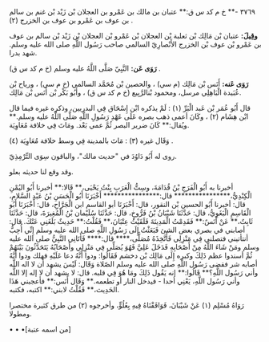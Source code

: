 ٣٧٦٩ -** خ م كد س ق:** عتبان بن مالك بن عَمْرو بن العجلان بْن زَيْد بْن غنم بن سالم بن عوف بن عَمْرو بن عوف بن الخزرج (٢) .

**وقِيلَ:** عتبان بْن مَالِك بْن ثعلبة بْن العجلان بْن عَمْرو بْن العجلان بْن زَيْد بْن سالم بن عوف بن عَمْرو بْن عوف بْن الخزرج الأَنْصارِيّ السالمي صاحب رَسُول اللَّهِ صلى الله عليه وسلم. شهد بدرا.

**رَوَى عَن:** النَّبِيّ صَلَّى اللَّهُ عليه وسلم (خ م كد س ق) .

**رَوَى عَنه:** أَنَس بْن مَالِك (م سي) ، والحصين بْن مُحَمَّد السالمي (خ م سي) ، ورياح بْن عُبَيدة الْبَاهِلِي مرسل، ومحمود بْنالرَّبِيع (خ م كد س ق) ، وأَبُو بَكْر بْن أَنَس بْن مَالِك.

قال أَبُو عُمَر بْن عَبد الْبَرِّ (١) : لَمْ يذكره ابْن إِسْحَاق فِي البدريين، وذكره غيره فيما قال ابْن هِشَام (٢) ، وكَانَ أعمى ذهب بصره عَلَى عَهْدِ رَسُولِ اللَّهِ صَلَّى اللَّهُ عليه وسلم.** ويُقال:** كَانَ ضرير البصر ثُمَّ عمي بَعْد. ومَاتَ فِي خلافة مُعَاوِيَة.

وَقَال غيره (٣) : مَاتَ بالمدينة فِي وسط خلافة مُعَاوِيَة (٤) .

روى له أَبُو دَاوُدَ في "حديث مالك"، والباقون سِوَى التِّرْمِذِيّ.

وقد وقع لنا حديثه بعلو.

أخبرنا به أَبُو الْفَرَجِ بْنُ قُدَامَةَ، وسِتُّ الْعَرَبِ بِنْتُ يَحْيَى،** قَالا:** أخبرنا أَبُو اليُمْنِ الْكِنْدِيُّ،**************** قال:**************** أَخْبَرَنَا أَبُو الْحَسَنِ بْنُ عَبْدِ السَّلامِ، قال: أخبرنا أَبُو الحسين بْن النقور، قال: أَخْبَرَنَا أبو القاسم ابن الْجَرَّاحِ، قال: أَخْبَرَنَا أَبُو الْقَاسِمِ الْبَغَوِيُّ، قال: حَدَّثَنَا شَيْبَانُ بْنُ فَرُّوخٍ، قال: حَدَّثَنَا سُلَيْمان بْنُ الْمُغِيرَةَ، قال: حَدَّثَنَا ثَابِتٌ،** عَنْ أَنَسٌ:** فَقَدِمْتُ الْمَدِينَةَ فَلَقَيْتُ عِتْبَانَ،** فَقُلْتُ:** حَدِيثٌ بَلَغَنِي عَنْكَ. قال: أصابني في بصري بعض الشئ فَبَعَثْتُ إِلَى رَسُولِ اللَّهِ صلى الله عليه وسلم إِنِّي أُحِبُّ أنتأتيني فتصلني فِي مَنْزِلِي فَأَتَّخِذَهُ مُصَلًّى،**** قال:**** فَأَتَانِي النَّبِيُّ صلى الله عليه وسلم ومَنْ شَاءَ اللَّهُ مِنْ أَصْحَابِهِ فَدَخَلَ عَلِيَّ فَهُوَ يُصَلِّي فِي مَنْزِلِي وأَصْحَابُهُ يَتَحَدَّثُونَ بَيْنَهُمْ ثُمَّ أسندوا عظم ذَلِكَ وكبره إِلَى مَالِك بْن دخشم فَقَالُوا: ودوا أَنَّهُ دعا عَلَيْهِ فهلك ودوا أَنَّهُ أصابه شر فقضى رَسُول اللَّهِ صلى الله عليه وسلم الصّلاة وَقَال: لَيْسَ يشهد أن لا اله اللَّه وأني رَسُول اللَّهِ؟** قَالُوا:** إنه يَقُول ذَلِكَ ومَا هُوَ فِي قلبه. قال: لا يشهد أن لا إله إلا اللَّه وأني رَسُول اللَّهِ، يَعْنِي أحدا - فيدخل النار أو تطعمه.** وَقَال أَنَس:** فأعجبني هَذَا الحَدِيث،** فَقُلْتُ لابني:** اكتبه، فكتبه.

رَوَاهُ مُسْلِم (١) عَنْ شَيْبَانَ، فَوَافَقْنَاهُ فِيهِ بِعُلُوٍّ، وأخرجوه (٢) من طرق كثيرة مختصرا ومطولا.

• • •[من اسمه عتبة]